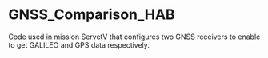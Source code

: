 # GNSS_Comparison_HAB
Code used in mission ServetV that configures two GNSS receivers to enable to get GALILEO and GPS data respectively.
